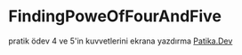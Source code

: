 # FindingPoweOfFourAndFive
pratik ödev 4 ve 5'in kuvvetlerini ekrana yazdırma
[Patika.Dev](https://www.patika.dev/tr)
